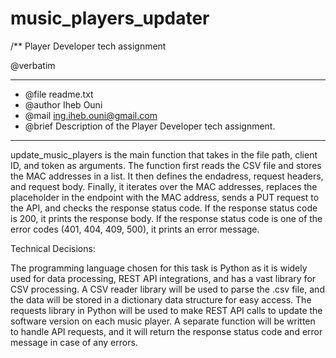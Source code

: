 # music_players_updater
/**
   Player Developer tech assignment
  
  @verbatim
  ******************************************************************************
  * @file    readme.txt 
  * @author  Iheb Ouni	
  * @mail    ing.iheb.ouni@gmail.com
  * @brief   Description of the Player Developer tech assignment.
  ******************************************************************************
  


update_music_players is the main function that takes in the file path, client ID, and token as arguments.
The function first reads the CSV file and stores the MAC addresses in a list. It then defines the endadress, request headers, and request body. 
Finally, it iterates over the MAC addresses, replaces the placeholder in the endpoint with the MAC address,
sends a PUT request to the API, and checks the response status code. 
If the response status code is 200, it prints the response body. If the response status code is one of the error codes (401, 404, 409, 500), 
it prints an error message.

Technical Decisions:

The programming language chosen for this task is Python as it is widely used for data processing, REST API integrations, 
and has a vast library for CSV processing.
A CSV reader library will be used to parse the .csv file, and the data will be stored in a dictionary data structure for easy access.
The requests library in Python will be used to make REST API calls to update the software version on each music player.
A separate function will be written to handle API requests, and it will return the response status code and error message in case of any errors.



